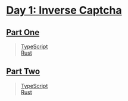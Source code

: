 # [Day 1: Inverse Captcha](https://adventofcode.com/2017/day/1)

## [Part One](https://adventofcode.com/2017/day/1#part1)

> [TypeScript](/solutions/typescript/2017/01/src/p1.ts)\
> [Rust](/solutions/rust/2017/01/src/lib.rs)

## [Part Two](https://adventofcode.com/2017/day/1#part2)

> [TypeScript](/solutions/typescript/2017/01/src/p2.ts)\
> [Rust](/solutions/rust/2017/01/src/lib.rs)
